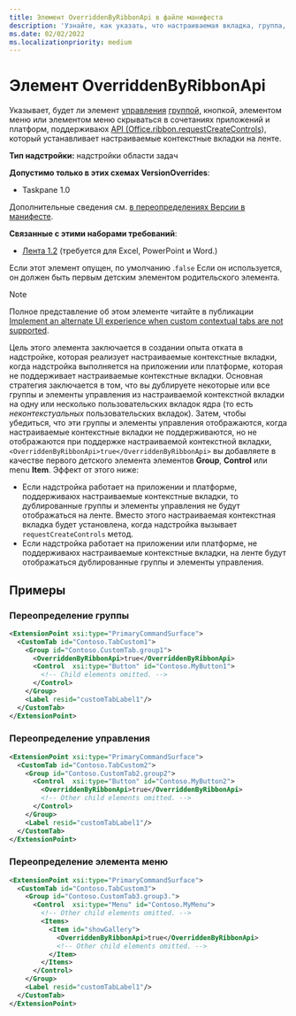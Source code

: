 ```yaml
---
title: Элемент OverriddenByRibbonApi в файле манифеста
description: 'Узнайте, как указать, что настраиваемая вкладка, группа, элемент управления или меню не должны отображаться, когда он также является частью настраиваемой контекстной вкладки.'
ms.date: 02/02/2022
ms.localizationpriority: medium
---
```


# <a name="overriddenbyribbonapi-element"></a>Элемент OverriddenByRibbonApi

Указывает, будет ли элемент [управления](group.md) [группой,](control.md#button-control) кнопкой[,](control.md#menu-dropdown-button-controls) элементом меню или элементом меню скрываться в сочетаниях приложений и платформ, поддерживаюх [API (Office.ribbon.requestCreateControls](/javascript/api/office/office.ribbon?view=common-js&preserve-view=true#office-office-ribbon-requestcreatecontrols-member(1))), который устанавливает настраиваемые контекстные вкладки на ленте.

**Тип надстройки:** надстройки области задач

**Допустимо только в этих схемах VersionOverrides**:

- Taskpane 1.0

Дополнительные сведения см. [в переопределениях Версии в манифесте](../../develop/add-in-manifests.md#version-overrides-in-the-manifest).

**Связанные с этими наборами требований**:

- [Лента 1.2](../requirement-sets/add-in-commands-requirement-sets.md) (требуется для Excel, PowerPoint и Word.)

Если этот элемент опущен, по умолчанию .`false` Если он используется, он должен быть первым детским  элементом родительского элемента.

> [!NOTE]
> Полное представление об этом элементе читайте в публикации [Implement an alternate UI experience when custom contextual tabs are not supported](../../design/contextual-tabs.md#implement-an-alternate-ui-experience-when-custom-contextual-tabs-are-not-supported).

Цель этого элемента заключается в создании опыта отката в надстройке, которая реализует настраиваемые контекстные вкладки, когда надстройка выполняется на приложении или платформе, которая не поддерживает настраиваемые контекстные вкладки. Основная стратегия заключается в том, что вы дублируете некоторые или все группы и элементы управления из настраиваемой контекстной вкладки на одну или несколько пользовательских вкладок ядра (то есть *неконтекстуальных* пользовательских вкладок). Затем, чтобы убедиться, что эти группы и элементы управления отображаются, когда настраиваемые контекстные вкладки не поддерживаются, но не отображаются  при поддержке настраиваемой контекстной вкладки, `<OverriddenByRibbonApi>true</OverriddenByRibbonApi>` вы добавляете в качестве первого детского элемента элементов **Group**, **Control** или menu **Item**. Эффект от этого ниже:

- Если надстройка работает на приложении и платформе, поддерживаюх настраиваемые контекстные вкладки, то дублированные группы и элементы управления не будут отображаться на ленте. Вместо этого настраиваемая контекстная вкладка будет установлена, когда надстройка вызывает `requestCreateControls` метод.
- Если надстройка работает на приложении или платформе, не поддерживаюх настраиваемые контекстные вкладки, на ленте будут отображаться дублированные группы и элементы управления.

## <a name="examples"></a>Примеры

### <a name="overriding-a-group"></a>Переопределение группы

```xml
<ExtensionPoint xsi:type="PrimaryCommandSurface">
  <CustomTab id="Contoso.TabCustom1">
    <Group id="Contoso.CustomTab.group1">
      <OverriddenByRibbonApi>true</OverriddenByRibbonApi>
      <Control  xsi:type="Button" id="Contoso.MyButton1">
        <!-- Child elements omitted. -->
      </Control>
    </Group>
    <Label resid="customTabLabel1"/>
  </CustomTab>
</ExtensionPoint>
```

### <a name="overriding-a-control"></a>Переопределение управления

```xml
<ExtensionPoint xsi:type="PrimaryCommandSurface">
  <CustomTab id="Contoso.TabCustom2">
    <Group id="Contoso.CustomTab2.group2">
      <Control  xsi:type="Button" id="Contoso.MyButton2">
        <OverriddenByRibbonApi>true</OverriddenByRibbonApi>
        <!-- Other child elements omitted. -->
      </Control>
    </Group>
    <Label resid="customTabLabel1"/>
  </CustomTab>
</ExtensionPoint>
```

### <a name="overriding-a-menu-item"></a>Переопределение элемента меню

```xml
<ExtensionPoint xsi:type="PrimaryCommandSurface">
  <CustomTab id="Contoso.TabCustom3">
    <Group id="Contoso.CustomTab3.group3.">
      <Control  xsi:type="Menu" id="Contoso.MyMenu">
        <!-- Other child elements omitted. -->
        <Items>
          <Item id="showGallery">
            <OverriddenByRibbonApi>true</OverriddenByRibbonApi>
            <!-- Other child elements omitted. -->
          </Item>
        </Items>
      </Control>
    </Group>
    <Label resid="customTabLabel1"/>
  </CustomTab>
</ExtensionPoint>
```
